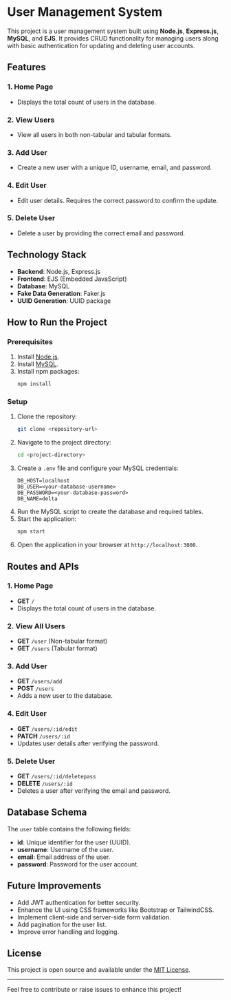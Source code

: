 # User Management System

This project is a user management system built using **Node.js**, **Express.js**, **MySQL**, and **EJS**. It provides CRUD functionality for managing users along with basic authentication for updating and deleting user accounts.

## Features

### 1. **Home Page**
- Displays the total count of users in the database.

### 2. **View Users**
- View all users in both non-tabular and tabular formats.

### 3. **Add User**
- Create a new user with a unique ID, username, email, and password.

### 4. **Edit User**
- Edit user details. Requires the correct password to confirm the update.

### 5. **Delete User**
- Delete a user by providing the correct email and password.

## Technology Stack

- **Backend**: Node.js, Express.js
- **Frontend**: EJS (Embedded JavaScript)
- **Database**: MySQL
- **Fake Data Generation**: Faker.js
- **UUID Generation**: UUID package

## How to Run the Project

### Prerequisites
1. Install [Node.js](https://nodejs.org/).
2. Install [MySQL](https://www.mysql.com/).
3. Install npm packages:
   ```bash
   npm install
   ```

### Setup
1. Clone the repository:
   ```bash
   git clone <repository-url>
   ```
2. Navigate to the project directory:
   ```bash
   cd <project-directory>
   ```
3. Create a `.env` file and configure your MySQL credentials:
   ```env
   DB_HOST=localhost
   DB_USER=<your-database-username>
   DB_PASSWORD=<your-database-password>
   DB_NAME=delta
   ```
4. Run the MySQL script to create the database and required tables.
5. Start the application:
   ```bash
   npm start
   ```
6. Open the application in your browser at `http://localhost:3000`.

## Routes and APIs

### 1. **Home Page**
   - **GET** `/`
   - Displays the total count of users in the database.

### 2. **View All Users**
   - **GET** `/user` (Non-tabular format)
   - **GET** `/users` (Tabular format)

### 3. **Add User**
   - **GET** `/users/add`
   - **POST** `/users`
   - Adds a new user to the database.

### 4. **Edit User**
   - **GET** `/users/:id/edit`
   - **PATCH** `/users/:id`
   - Updates user details after verifying the password.

### 5. **Delete User**
   - **GET** `/users/:id/deletepass`
   - **DELETE** `/users/:id`
   - Deletes a user after verifying the email and password.

## Database Schema
The `user` table contains the following fields:
- **id**: Unique identifier for the user (UUID).
- **username**: Username of the user.
- **email**: Email address of the user.
- **password**: Password for the user account.

## Future Improvements
- Add JWT authentication for better security.
- Enhance the UI using CSS frameworks like Bootstrap or TailwindCSS.
- Implement client-side and server-side form validation.
- Add pagination for the user list.
- Improve error handling and logging.

## License
This project is open source and available under the [MIT License](LICENSE).

---

Feel free to contribute or raise issues to enhance this project!
